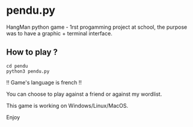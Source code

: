 # pendu.py

HangMan python game - 1rst progamming project at school, the purpose was to have a graphic + terminal interface.

## How to play ?

```
cd pendu 
python3 pendu.py
```

!! Game's language is french !!

You can choose to play against a friend or against my wordlist.

This game is working on Windows/Linux/MacOS. 

Enjoy

